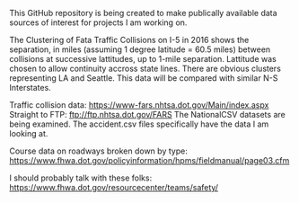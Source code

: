 This GitHub repository is being created to make publically available data sources of interest for projects I am working on. 

The Clustering of Fata Traffic Collisions on I-5 in 2016 shows the separation, in miles (assuming 1 degree latitude = 60.5 miles) between collisions at successive lattitudes, up to 1-mile separation. Lattitude was chosen to allow continuity accross state lines. There are obvious clusters representing LA and Seattle. This data will be compared with similar N-S Interstates.



Traffic collision data: https://www-fars.nhtsa.dot.gov/Main/index.aspx
Straight to FTP: ftp://ftp.nhtsa.dot.gov/FARS
The NationalCSV datasets are being examined. The accident.csv files specifically have the data I am looking at. 


Course data on roadways broken down by type: https://www.fhwa.dot.gov/policyinformation/hpms/fieldmanual/page03.cfm


I should probably talk with these folks: https://www.fhwa.dot.gov/resourcecenter/teams/safety/

